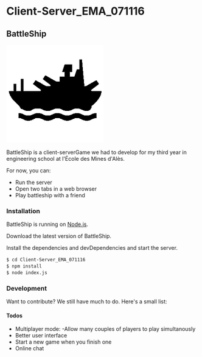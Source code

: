 # Client-Server_EMA_071116
## BattleShip

[![LogoBattleShip](https://github.com/DavAnaton/Client-Server_EMA_071116/raw/master/Docs/logo.png)]()

BattleShip is a client-serverGame we had to develop for my third year in engineering school at l'École des Mines d'Alès.

For now, you can:
  - Run the server
  - Open two tabs in a web browser
  - Play battleship with a friend


### Installation

BattleShip is running on [Node.js](https://nodejs.org/).

Download the latest version of BattleShip.

Install the dependencies and devDependencies and start the server.

```sh
$ cd Client-Server_EMA_071116
$ npm install
$ node index.js
```

### Development

Want to contribute?
We still have much to do. Here's a small list:
#### Todos

- Multiplayer mode:
-Allow many couples of players to play simultanously
- Better user interface
- Start a new game when you finish one
- Online chat
